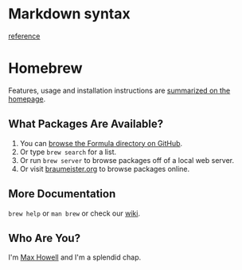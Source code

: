 # Markdown syntax
[reference][syntax]

# Homebrew
Features, usage and installation instructions are [summarized on the homepage][home].

## What Packages Are Available?
1. You can [browse the Formula directory on GitHub][formula].
2. Or type `brew search` for a list.
3. Or run `brew server` to browse packages off of a local web server.
4. Or visit [braumeister.org][braumeister] to browse packages online.

## More Documentation
`brew help` or `man brew` or check our [wiki][].

## Who Are You?
I'm [Max Howell][mxcl] and I'm a splendid chap.

[syntax]:http://daringfireball.net/projects/markdown/syntax
[home]:http://mxcl.github.com/homebrew
[wiki]:http://wiki.github.com/mxcl/homebrew
[mxcl]:http://twitter.com/mxcl
[formula]:http://github.com/mxcl/homebrew/tree/master/Library/Formula/
[braumeister]:http://braumeister.org
